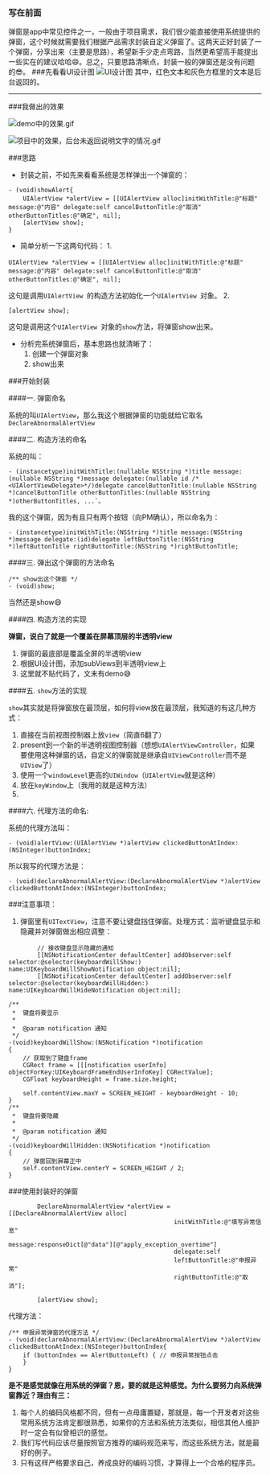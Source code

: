 ### 写在前面

弹窗是app中常见控件之一，一般由于项目需求，我们很少能直接使用系统提供的弹窗，这个时候就需要我们根据产品需求封装自定义弹窗了。这两天正好封装了一个弹窗，分享出来（主要是思路），希望新手少走点弯路，当然更希望高手能提出一些实在的建议哈哈😄。总之，只要思路清晰点，封装一般的弹窗还是没有问题的😎。
###先看看UI设计图
![UI设计图](http://upload-images.jianshu.io/upload_images/1692043-a72d97a849bdc225.png?imageMogr2/auto-orient/strip%7CimageView2/2/w/1240)
其中，红色文本和灰色方框里的文本是后台返回的。

---



###我做出的效果



![demo中的效果.gif](http://upload-images.jianshu.io/upload_images/1692043-8a0cc01fc7d2fdf4.gif?imageMogr2/auto-orient/strip)

![项目中的效果，后台未返回说明文字的情况.gif](http://upload-images.jianshu.io/upload_images/1692043-cdcfe763866cb92c.gif?imageMogr2/auto-orient/strip)



###思路



- 封装之前，不如先来看看系统是怎样弹出一个弹窗的：

```
- (void)showAlert{
    UIAlertView *alertView = [[UIAlertView alloc]initWithTitle:@"标题" message:@"内容" delegate:self cancelButtonTitle:@"取消" otherButtonTitles:@"确定", nil];
    [alertView show];
}

```
- 简单分析一下这两句代码：
  1.
```
UIAlertView *alertView = [[UIAlertView alloc]initWithTitle:@"标题" message:@"内容" delegate:self cancelButtonTitle:@"取消" otherButtonTitles:@"确定", nil];
```
这句是调用`UIAlertView `的构造方法初始化一个`UIAlertView `对象。
2.
```
[alertView show];
```
这句是调用这个`UIAlertView `对象的`show`方法，将弹窗show出来。

- 分析完系统弹窗后，基本思路也就清晰了：
  1. 创建一个弹窗对象
  2. show出来



###开始封装



####一. 弹窗命名



系统的叫`UIAlertView`，那么我这个根据弹窗的功能就给它取名`DeclareAbnormalAlertView`



####二. 构造方法的命名



系统的叫：

```
- (instancetype)initWithTitle:(nullable NSString *)title message:(nullable NSString *)message delegate:(nullable id /*<UIAlertViewDelegate>*/)delegate cancelButtonTitle:(nullable NSString *)cancelButtonTitle otherButtonTitles:(nullable NSString 
*)otherButtonTitles, ...`。
```
我的这个弹窗，因为有且只有两个按钮（向PM确认），所以命名为：
```
- (instancetype)initWithTitle:(NSString *)title message:(NSString *)message delegate:(id)delegate leftButtonTitle:(NSString *)leftButtonTitle rightButtonTitle:(NSString *)rightButtonTitle;
```


####三. 弹出这个弹窗的方法命名



```
/** show出这个弹窗 */
- (void)show;
```
当然还是show😄



####四. 构造方法的实现



**弹窗，说白了就是一个覆盖在屏幕顶层的半透明view**
1. 弹窗的最底部是覆盖全屏的半透明view
2. 根据UI设计图，添加subViews到半透明view上
3. 这里就不贴代码了，文末有demo😅



####五. `show`方法的实现



`show`其实就是将弹窗放在最顶层，如何将view放在最顶层，我知道的有这几种方式：
1. 直接在当前视图控制器上放`view`（简直6翻了）
2. present到一个新的半透明视图控制器（想想`UIAlertViewController`，如果要使用这种弹窗的话，自定义的弹窗就是继承自`UIViewController`而不是`UIView`了）
3. 使用一个`windowLevel`更高的`UIWindow`（`UIAlertView`就是这种）
4. 放在`keyWindow`上（我用的就是这种方法）
5. ​

####六. 代理方法的命名:



系统的代理方法叫：

```
- (void)alertView:(UIAlertView *)alertView clickedButtonAtIndex:(NSInteger)buttonIndex;
```
所以我写的代理方法是：
```
- (void)declareAbnormalAlertView:(DeclareAbnormalAlertView *)alertView clickedButtonAtIndex:(NSInteger)buttonIndex;
```



###注意事项：



1. 弹窗里有`UITextView`，注意不要让键盘挡住弹窗。处理方式：监听键盘显示和隐藏并对弹窗做出相应调整：

```
        // 接收键盘显示隐藏的通知
        [[NSNotificationCenter defaultCenter] addObserver:self selector:@selector(keyboardWillShow:) name:UIKeyboardWillShowNotification object:nil];
        [[NSNotificationCenter defaultCenter] addObserver:self selector:@selector(keyboardWillHidden:) name:UIKeyboardWillHideNotification object:nil];
```

```
/**
 *  键盘将要显示
 *
 *  @param notification 通知
 */
-(void)keyboardWillShow:(NSNotification *)notification
{
    // 获取到了键盘frame
    CGRect frame = [[[notification userInfo] objectForKey:UIKeyboardFrameEndUserInfoKey] CGRectValue];
    CGFloat keyboardHeight = frame.size.height;
    
    self.contentView.maxY = SCREEN_HEIGHT - keyboardHeight - 10;
}
/**
 *  键盘将要隐藏
 *
 *  @param notification 通知
 */
-(void)keyboardWillHidden:(NSNotification *)notification
{
    // 弹窗回到屏幕正中
    self.contentView.centerY = SCREEN_HEIGHT / 2;
}

```



###使用封装好的弹窗



```
        DeclareAbnormalAlertView *alertView = [[DeclareAbnormalAlertView alloc]
                                              initWithTitle:@"填写异常信息" 
                                              message:responseDict[@"data"][@"apply_exception_overtime"] 
                                              delegate:self 
                                              leftButtonTitle:@"申报异常" 
                                              rightButtonTitle:@"取消"];

        [alertView show];
```
代理方法：
```
/** 申报异常弹窗的代理方法 */
- (void)declareAbnormalAlertView:(DeclareAbnormalAlertView *)alertView clickedButtonAtIndex:(NSInteger)buttonIndex{
    if (buttonIndex == AlertButtonLeft) { // 申报异常按钮点击
    }
}
```
**是不是感觉就像在用系统的弹窗？恩，要的就是这种感觉。为什么要努力向系统弹窗靠近？理由有三：**
1. 每个人的编码风格都不同，但有一点毋庸置疑，那就是，每一个开发者对这些常用系统方法肯定都很熟悉，如果你的方法和系统方法类似，相信其他人维护时一定会有似曾相识的感觉。
2. 我们写代码应该尽量按照官方推荐的编码规范来写，而这些系统方法，就是最好的例子。
3. 只有这样严格要求自己，养成良好的编码习惯，才算得上一个合格的程序员。
